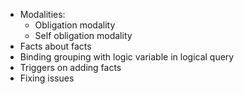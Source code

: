 * Modalities:
    * Obligation modality
    * Self obligation modality
* Facts about facts
* Binding grouping with logic variable in logical query
* Triggers on adding facts
* Fixing issues
